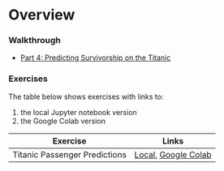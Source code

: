 # Overview

### Walkthrough

- [Part 4: Predicting Survivorship on the Titanic](https://github.com/topspinj/red-academy-curriculum/blob/master/part4/part4_intro_to_ml.ipynb)

### Exercises

The table below shows exercises with links to:

1. the local Jupyter notebook version 
2. the Google Colab version


|Exercise|Links|
|--------|-----|
|Titanic Passenger Predictions|[Local](https://github.com/topspinj/red-academy-curriculum/blob/master/part4/exercise/part4_ex1_intro_to_ml.ipynb), [Google Colab](https://colab.research.google.com/drive/1zd95aQ03_NasDGiT-K2MNgE0NNqFy0JQ)|